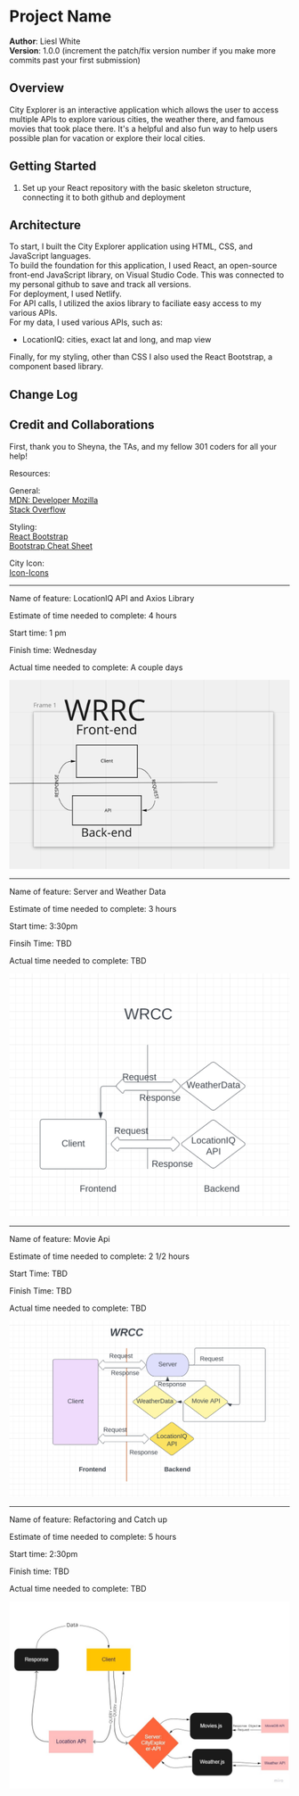 # Project Name

**Author**: Liesl White  
**Version**: 1.0.0 (increment the patch/fix version number if you make more commits past your first submission)  

## Overview  

City Explorer is an interactive application which allows the user to access multiple APIs to explore various cities, the weather there, and famous movies that took place there. It's a helpful and also fun way to help users possible plan for vacation or explore their local cities.  

## Getting Started  

1. Set up your React repository with the basic skeleton structure, connecting it to both github and deployment  

## Architecture  

To start, I built the City Explorer application using HTML, CSS, and JavaScript languages.  
To build the foundation for this application, I used React, an open-source front-end JavaScript library, on Visual Studio Code. This was connected to my personal github to save and track all versions.  
For deployment, I used Netlify.  
For API calls, I utilized the axios library to faciliate easy access to my various APIs.  
For my data, I used various APIs, such as:  

- LocationIQ: cities, exact lat and long, and map view  

Finally, for my styling, other than CSS I also used the React Bootstrap, a component based library.  

## Change Log
<!-- Use this area to document the iterative changes made to your application as each feature is successfully implemented. Use time stamps. Here's an example:

01-01-2001 4:59pm - Application now has a fully-functional express server, with a GET route for the location resource. -->

## Credit and Collaborations  

First, thank you to Sheyna, the TAs, and my fellow 301 coders for all your help!

Resources:  

General:  
[MDN: Developer Mozilla](https://developer.mozilla.org/)  
[Stack Overflow](https://stackoverflow.com/)  

Styling:  
[React Bootstrap](https://react-bootstrap.github.io/)  
[Bootstrap Cheat Sheet](https://hackerthemes.com/bootstrap-cheatsheet/)  

City Icon:  
[Icon-Icons](https://icon-icons.com/)  

________________________________________________________________________________  

Name of feature: LocationIQ API and Axios Library  

Estimate of time needed to complete: 4 hours

Start time: 1 pm

Finish time: Wednesday

Actual time needed to complete: A couple days  

![WRCC Day One: Stanley K. Wilder and Simon Son](WRRC/WRRC(1)301d84.png)  

______________________________________________________________________________  

Name of feature: Server and Weather Data  

Estimate of time needed to complete: 3 hours  

Start time: 3:30pm  

Finsih Time: TBD

Actual time needed to complete: TBD  

![WRCC Day Two: Kyle Honaker](WRRC/WRCC(2)301d84.png)  

_____________________________________________________________________________

Name of feature: Movie Api  

Estimate of time needed to complete: 2 1/2 hours

Start Time: TBD

Finish Time: TBD

Actual time needed to complete: TBD  

![WRCC Day Three: Jason Wilson](WRRC/WRCC(3)301d84.png)  
____________________________________________________________________________

Name of feature: Refactoring and Catch up

Estimate of time needed to complete: 5 hours

Start time: 2:30pm

Finish time: TBD

Actual time needed to complete: TBD  

![WRCC Day Four: Raul Zarate](WRRC/WRCC(4)301d84.jpg)  
